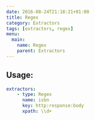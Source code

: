 ```yaml
---
date: 2016-08-24T21:18:21+01:00
title: Regex
category: Extractors
tags: [extractors, regex]
menu:
  main:
    name: Regex
    parent: Extractors
---
```


## Usage:

```yaml
extractors:
    - type: Regex
      name: isbn
      key: http:response:body
      xpath: \\d+
```
